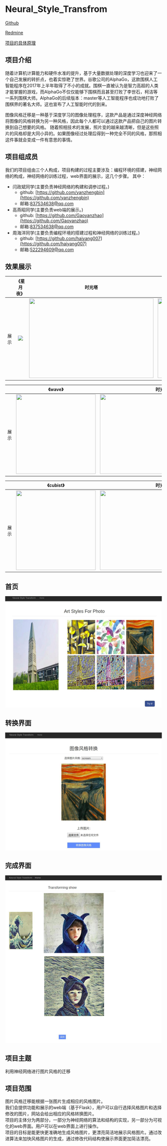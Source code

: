 Neural_Style_Transfrom
======================

[Github](https://github.com/yanzhengbin/Neural_Style_Transform)

[Redmine](./readmine.md)

[项目的具体原理](./explain.md)


项目介绍
----------------------
随着计算机计算能力和硬件水准的提升，基于大量数据处理的深度学习也迎来了一个自己发展的转折点，也着实惊艳了世界。谷歌公司的AlphaGo，这款围棋人工智能程序在2017年上半年取得了不小的成就。围棋一直被认为是智力高超的人类才能掌握的游戏，而AlphaGo不仅仅能够下围棋而且甚至打败了李世石，柯洁等一系列围棋大师。AlphaGo的后续版本：master等人工智能程序也成功地打败了围棋界的著名大师。这也宣布了人工智能时代的到来。

图像风格迁移是一种基于深度学习的图像处理程序，这款产品是通过深度神经网络将图像的风格转换为另一种风格，因此每个人都可以通过这款产品把自己的图片转换到自己想要的风格。
随着照相技术的发展，照片变的越来越清晰，但是这些照片的风格却是大同小异的。如果图像经过处理后得到一种完全不同的风格，那照相这件事就会变成一件有意思的事情。

项目组成员
----------------------
我们的项目组由三个人构成，项目构建的过程主要涉及：编程环境的搭建，神经网络的构成，神经网络的训练过程，web界面的展示，这几个步骤。
其中：
* 闫政斌同学(主要负责神经网络的构建和调参过程。)
    * github: [https://github.com/yanzhengbin](https://github.com/yanzhengbin)
    * 邮箱:[837534638@qq.com](837534638@qq.com)
* 高燕昭同学(主要负责web端的展示。)
    * github: [https://github.com/Gaoyanzhao](https://github.com/Gaoyanzhao)
    * 邮箱:[837534638@qq.com](837534638@qq.com)
* 周海洋同学(主要负责编程环境的搭建过程和神经网络的训练过程。)
    * github: [https://github.com/haiyang007](https://github.com/haiyang007)
    * 邮箱:[522294609@qq.com](522294609@qq.com)

效果展示
----------------------------

|  | 《星月夜》 |时光塔|  《星月夜》版时光塔   |
|:---:|:-----:|:-----:|:--------:|
| 展示  | <img src=md_images/style_denoised_starry.jpg>| <img src=md_images/timetower.jpg width=400 height=256>  |<img src=md_images/timetower_gen.jpg width=400 height=256> |

|  | 《wave》 |时光塔|  《wave》版时光塔   |
|:---:|:-----:|:-----:|:--------:|
| 展示  | <img src=md_images/wave.jpg width=256 height=256>| <img src=md_images/timetower.jpg width=400 height=256>  |<img src=md_images/wave_time.jpg width=400 height=256> |

|  | 《cubist》 |时光塔|  《cubist》版时光塔   |
|:---:|:-----:|:-----:|:--------:|
| 展示  | <img src=md_images/cubist.jpg width=256 height=256>| <img src=md_images/timetower.jpg width=400 height=256>  |<img src=md_images/cubist_time.jpg width=400 height=256> |

首页
------------------------
<img src=md_images/home.jpg >

转换界面
------------------------
<img src=md_images/scre.jpg >

完成界面
------------------------
<img src=md_images/trans.jpg >

项目主题
--------------------------------
利用神经网络进行图片风格的迁移

项目范围
--------------------------------
图片风格迁移能根据一张图片生成相应的风格图片。<br/>
我们会提供功能和展示的web端（基于Flask），用户可以自行选择风格图片和选择修改的图片，网站会给出相应的风格转换图片。<br/>
项目的主体分为两部分，一部分为神经网络的算法和结构的实现，另一部分为可视化的web界面。用户可以在web界面上进行操作。<br/>
项目的目标是能更快更准确地生成风格图片，更漂亮简洁地展示风格图片。通过改进算法来加快风格图片的生成，通过修改代码结构使展示界面更加简洁漂亮。

